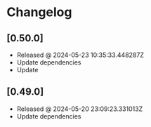 # Changelog

## [0.50.0]

- Released @ 2024-05-23 10:35:33.448287Z
- Update dependencies
- Update

## [0.49.0]

- Released @ 2024-05-20 23:09:23.331013Z
- Update dependencies
